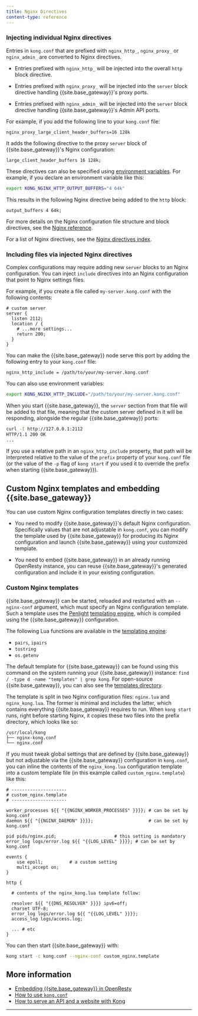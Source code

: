 ```yaml
---
title: Nginx Directives
content-type: reference
---
```


### Injecting individual Nginx directives

Entries in `kong.conf` that are prefixed with `nginx_http_`,
`nginx_proxy_` or `nginx_admin_` are converted to Nginx
directives.

- Entries prefixed with `nginx_http_` will be injected into the overall `http`
block directive.

- Entries prefixed with `nginx_proxy_` will be injected into the `server` block
directive handling {{site.base_gateway}}'s proxy ports.

- Entries prefixed with `nginx_admin_` will be injected into the `server` block
directive handling {{site.base_gateway}}'s Admin API ports.

For example, if you add the following line to your `kong.conf` file:

```
nginx_proxy_large_client_header_buffers=16 128k
```

It adds the following directive to the proxy `server` block of {{site.base_gateway}}'s
Nginx configuration:

```
large_client_header_buffers 16 128k;
```

These directives can also be specified
using [environment variables](/gateway/latest/production/environment-variables). For
example, if you declare an environment variable like this:

```bash
export KONG_NGINX_HTTP_OUTPUT_BUFFERS="4 64k"
```

This results in the following Nginx directive being added to the `http`
block:

```
output_buffers 4 64k;
```

For more details on the Nginx configuration file structure and block
directives, see the [Nginx reference](https://nginx.org/en/docs/beginners_guide.html#conf_structure).

For a list of Nginx directives, see the [Nginx directives index](https://nginx.org/en/docs/dirindex.html).

### Including files via injected Nginx directives

Complex configurations may require adding new `server` blocks to an Nginx configuration.
You can inject `include` directives into an Nginx configuration that point to Nginx settings files. 

For example, if you create a file called `my-server.kong.conf` with
the following contents:

```
# custom server
server {
  listen 2112;
  location / {
    # ...more settings...
    return 200;
  }
}
```

You can make the {{site.base_gateway}} node serve this port by adding the following
entry to your `kong.conf` file:

```
nginx_http_include = /path/to/your/my-server.kong.conf
```

You can also use environment variables:

```bash
export KONG_NGINX_HTTP_INCLUDE="/path/to/your/my-server.kong.conf"
```

When you start {{site.base_gateway}}, the `server` section from that file will be added to
that file, meaning that the custom server defined in it will be responding,
alongside the regular {{site.base_gateway}} ports:

```bash
curl -I http://127.0.0.1:2112
HTTP/1.1 200 OK
...
```

If you use a relative path in an `nginx_http_include` property, that
path will be interpreted relative to the value of the `prefix` property of
your `kong.conf` file (or the value of the `-p` flag of `kong start` if you
used it to override the prefix when starting {{site.base_gateway}}).

## Custom Nginx templates and embedding {{site.base_gateway}}

You can use custom Nginx
configuration templates directly in two cases: 

- You need to modify {{site.base_gateway}}'s default
Nginx configuration. Specifically values that are not adjustable in `kong.conf`, you can modify the template used by {{site.base_gateway}} for producing its
Nginx configuration and launch {{site.base_gateway}} using your customized template.

- You need to embed {{site.base_gateway}} in an already running OpenResty instance, you
can reuse {{site.base_gateway}}'s generated configuration and include it in your existing
configuration.

### Custom Nginx templates

{{site.base_gateway}} can be started, reloaded and restarted with an `--nginx-conf` argument,
which must specify an Nginx configuration template. Such a template uses the
[Penlight][Penlight] [templating engine][pl.template], which is compiled using
the {{site.base_gateway}} configuration.

The following Lua functions are available in the [templating engine][pl.template]:

- `pairs`, `ipairs`
- `tostring`
- `os.getenv`

The default template for
{{site.base_gateway}} can be found using this command on the system
running your {{site.base_gateway}} instance:
`find / -type d -name "templates" | grep kong`.
For open-source {{site.base_gateway}}, you can also see the
[templates directory][templates].

The template is split in two
Nginx configuration files: `nginx.lua` and `nginx_kong.lua`. The former is
minimal and includes the latter, which contains everything {{site.base_gateway}} requires
to run. When `kong start` runs, right before starting Nginx, it copies these
two files into the prefix directory, which looks like so:

```
/usr/local/kong
├── nginx-kong.conf
└── nginx.conf
```

If you must tweak global settings that are defined by {{site.base_gateway}} but not adjustable
via the {{site.base_gateway}} configuration in `kong.conf`, you can inline the contents of the
`nginx_kong.lua` configuration template into a custom template file (in this
example called `custom_nginx.template`) like this:

```
# ---------------------
# custom_nginx.template
# ---------------------

worker_processes ${{ "{{NGINX_WORKER_PROCESSES" }}}}; # can be set by kong.conf
daemon ${{ "{{NGINX_DAEMON" }}}};                     # can be set by kong.conf

pid pids/nginx.pid;                      # this setting is mandatory
error_log logs/error.log ${{ "{{LOG_LEVEL" }}}}; # can be set by kong.conf

events {
    use epoll;          # a custom setting
    multi_accept on;
}

http {

  # contents of the nginx_kong.lua template follow:

  resolver ${{ "{{DNS_RESOLVER" }}}} ipv6=off;
  charset UTF-8;
  error_log logs/error.log ${{ "{{LOG_LEVEL" }}}};
  access_log logs/access.log;

  ... # etc
}
```

You can then start {{site.base_gateway}} with:

```bash
kong start -c kong.conf --nginx-conf custom_nginx.template
```


## More information

* [Embedding {{site.base_gateway}} in OpenResty](/gateway/latest/production/kong-openresty)
* [How to use `kong.conf`](/gateway/latest/production/kong-conf)
* [How to serve an API and a website with Kong](/gateway/latest/production/website-api-serving)


---


[Penlight]: http://stevedonovan.github.io/Penlight/api/index.html
[pl.template]: http://stevedonovan.github.io/Penlight/api/libraries/pl.template.html
[templates]: https://github.com/kong/kong/tree/master/kong/templates
